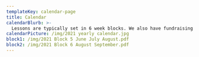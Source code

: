 ```yaml
---
templateKey: calendar-page
title: Calendar
calendarBlurb: >-
  Lessons are typically set in 6 week blocks. We also have fundraising events and summer camps with floating dates in June and July.
calendarPicture: /img/2021 yearly calendar.jpg
block1: /img/2021 Block 5 June July August.pdf
block2: /img/2021 Block 6 August September.pdf
---
```

